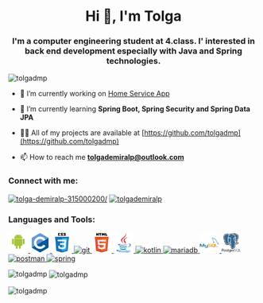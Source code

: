 <h1 align="center">Hi 👋, I'm Tolga</h1>
<h3 align="center">I'm a computer engineering student at 4.class. I' interested in back end development especially with Java and Spring technologies.</h3>

<p align="left"> <img src="https://komarev.com/ghpvc/?username=tolgadmp&label=Profile%20views&color=0e75b6&style=flat" alt="tolgadmp" /> </p>

- 🔭 I’m currently working on [Home Service App](https://github.com/tolgadmp/HomeServiceApp)

- 🌱 I’m currently learning **Spring Boot, Spring Security and Spring Data JPA**

- 👨‍💻 All of my projects are available at [https://github.com/tolgadmp](https://github.com/tolgadmp)

- 📫 How to reach me **tolgademiralp@outlook.com**

<h3 align="left">Connect with me:</h3>
<p align="left">
<a href="https://linkedin.com/in/tolga-demiralp-315000200/" target="blank"><img align="center" src="https://raw.githubusercontent.com/rahuldkjain/github-profile-readme-generator/master/src/images/icons/Social/linked-in-alt.svg" alt="tolga-demiralp-315000200/" height="30" width="40" /></a>
<a href="https://www.hackerrank.com/tolgademiralp" target="blank"><img align="center" src="https://raw.githubusercontent.com/rahuldkjain/github-profile-readme-generator/master/src/images/icons/Social/hackerrank.svg" alt="tolgademiralp" height="30" width="40" /></a>
</p>

<h3 align="left">Languages and Tools:</h3>
<p align="left"> <a href="https://developer.android.com" target="_blank" rel="noreferrer"> <img src="https://raw.githubusercontent.com/devicons/devicon/master/icons/android/android-original-wordmark.svg" alt="android" width="40" height="40"/> </a> <a href="https://www.cprogramming.com/" target="_blank" rel="noreferrer"> <img src="https://raw.githubusercontent.com/devicons/devicon/master/icons/c/c-original.svg" alt="c" width="40" height="40"/> </a> <a href="https://www.w3schools.com/css/" target="_blank" rel="noreferrer"> <img src="https://raw.githubusercontent.com/devicons/devicon/master/icons/css3/css3-original-wordmark.svg" alt="css3" width="40" height="40"/> </a> <a href="https://git-scm.com/" target="_blank" rel="noreferrer"> <img src="https://www.vectorlogo.zone/logos/git-scm/git-scm-icon.svg" alt="git" width="40" height="40"/> </a> <a href="https://www.w3.org/html/" target="_blank" rel="noreferrer"> <img src="https://raw.githubusercontent.com/devicons/devicon/master/icons/html5/html5-original-wordmark.svg" alt="html5" width="40" height="40"/> </a> <a href="https://www.java.com" target="_blank" rel="noreferrer"> <img src="https://raw.githubusercontent.com/devicons/devicon/master/icons/java/java-original.svg" alt="java" width="40" height="40"/> </a> <a href="https://developer.mozilla.org/en-US/docs/Web/JavaScript" target="_blank" rel="noreferrer"> <img src="https://www.vectorlogo.zone/logos/kotlinlang/kotlinlang-icon.svg" alt="kotlin" width="40" height="40"/> </a> <a href="https://mariadb.org/" target="_blank" rel="noreferrer"> <img src="https://www.vectorlogo.zone/logos/mariadb/mariadb-icon.svg" alt="mariadb" width="40" height="40"/> </a> <a href="https://www.mysql.com/" target="_blank" rel="noreferrer"> <img src="https://raw.githubusercontent.com/devicons/devicon/master/icons/mysql/mysql-original-wordmark.svg" alt="mysql" width="40" height="40"/> </a> <a href="https://www.postgresql.org" target="_blank" rel="noreferrer"> <img src="https://raw.githubusercontent.com/devicons/devicon/master/icons/postgresql/postgresql-original-wordmark.svg" alt="postgresql" width="40" height="40"/> </a> <a href="https://postman.com" target="_blank" rel="noreferrer"> <img src="https://www.vectorlogo.zone/logos/getpostman/getpostman-icon.svg" alt="postman" width="40" height="40"/> </a> <a href="https://spring.io/" target="_blank" rel="noreferrer"> <img src="https://www.vectorlogo.zone/logos/springio/springio-icon.svg" alt="spring" width="40" height="40"/> </a> </p>

<p><img align="left" src="https://github-readme-stats.vercel.app/api/top-langs?username=tolgadmp&show_icons=true&locale=en&layout=compact" alt="tolgadmp" /></p>

<p>&nbsp;<img align="center" src="https://github-readme-stats.vercel.app/api?username=tolgadmp&show_icons=true&locale=en" alt="tolgadmp" /></p>

<p><img align="center" src="https://github-readme-streak-stats.herokuapp.com/?user=tolgadmp&" alt="tolgadmp" /></p>
